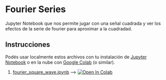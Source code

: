 # Fourier Series

Jupyter Notebook que nos permite jugar con una señal cuadrada y ver 
los efectos de la serie de fourier para aproximar a la cuadradad.

## Instrucciones

Podés usar localmente estos archivos con tu instalación de [Jupyter Notebook](https://jupyter.org/install)
o en la nube con [Google Colab](https://colab.research.google.com) (o similar).

1. [fourier_square_wave.ipynb](fourier_square_wave.ipynb) ⟶ [![Open In Colab](https://colab.research.google.com/assets/colab-badge.svg)](https://colab.research.google.com/github/lecovi/fourier_square_wave/blob/master/fourier_square_wave.ipynb)
